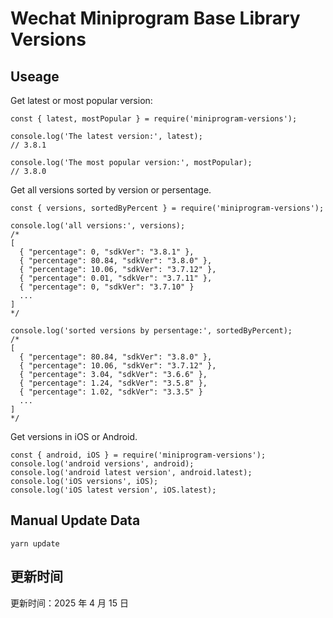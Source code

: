 
# Wechat Miniprogram Base Library Versions

## Useage

Get latest or most popular version:

```;
const { latest, mostPopular } = require('miniprogram-versions');

console.log('The latest version:', latest);
// 3.8.1

console.log('The most popular version:', mostPopular);
// 3.8.0

```

Get all versions sorted by version or persentage.

```
const { versions, sortedByPercent } = require('miniprogram-versions');

console.log('all versions:', versions);
/*
[
  { "percentage": 0, "sdkVer": "3.8.1" },
  { "percentage": 80.84, "sdkVer": "3.8.0" },
  { "percentage": 10.06, "sdkVer": "3.7.12" },
  { "percentage": 0.01, "sdkVer": "3.7.11" },
  { "percentage": 0, "sdkVer": "3.7.10" }
  ...
]
*/

console.log('sorted versions by persentage:', sortedByPercent);
/*
[
  { "percentage": 80.84, "sdkVer": "3.8.0" },
  { "percentage": 10.06, "sdkVer": "3.7.12" },
  { "percentage": 3.04, "sdkVer": "3.6.6" },
  { "percentage": 1.24, "sdkVer": "3.5.8" },
  { "percentage": 1.02, "sdkVer": "3.3.5" }
  ...
]
*/
```

Get versions in iOS or Android.

```
const { android, iOS } = require('miniprogram-versions');
console.log('android versions', android);
console.log('android latest version', android.latest);
console.log('iOS versions', iOS);
console.log('iOS latest version', iOS.latest);
```

## Manual Update Data

```
yarn update
```

## 更新时间

更新时间：2025 年 4 月 15 日
